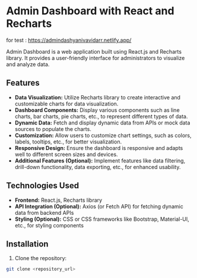 # Admin Dashboard with React and Recharts
for test : https://admindashyanivavidarr.netlify.app/

Admin Dashboard is a web application built using React.js and Recharts library. It provides a user-friendly interface for administrators to visualize and analyze data.

## Features

- **Data Visualization:** Utilize Recharts library to create interactive and customizable charts for data visualization.
- **Dashboard Components:** Display various components such as line charts, bar charts, pie charts, etc., to represent different types of data.
- **Dynamic Data:** Fetch and display dynamic data from APIs or mock data sources to populate the charts.
- **Customization:** Allow users to customize chart settings, such as colors, labels, tooltips, etc., for better visualization.
- **Responsive Design:** Ensure the dashboard is responsive and adapts well to different screen sizes and devices.
- **Additional Features (Optional):** Implement features like data filtering, drill-down functionality, data exporting, etc., for enhanced usability.

## Technologies Used

- **Frontend:** React.js, Recharts library
- **API Integration (Optional):** Axios (or Fetch API) for fetching dynamic data from backend APIs
- **Styling (Optional):** CSS or CSS frameworks like Bootstrap, Material-UI, etc., for styling components

## Installation

1. Clone the repository:

```bash
git clone <repository_url>
